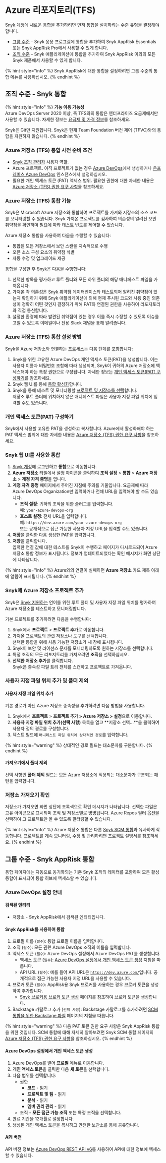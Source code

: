 # Azure 리포지토리(TFS)

Snyk 계정에 새로운 통합을 추가하려면 먼저 통합을 설치하려는 수준 유형을 결정해야 합니다.

* [그룹 수준](azure-repositories-tfs.md#group-level-snyk-apprisk-integrations) - Snyk 응용 프로그램에 통합을 추가하여 Snyk AppRisk Essentials 또는 Snyk AppRisk Pro에서 사용할 수 있게 합니다.
* [조직 수준](azure-repositories-tfs.md#organization-level-snyk-integrations) - Snyk 애플리케이션에 통합을 추가하여 Snyk AppRisk 이외의 모든 Snyk 제품에서 사용할 수 있게 합니다.

{% hint style="info" %}
Snyk AppRisk에 대한 통합을 설정하려면 그룹 수준의 통합 메뉴를 사용하십시오.
{% endhint %}

## 조직 수준 - Snyk 통합

{% hint style="info" %}
**기능 이용 가능성**\
Azure DevOps Server 2020 이상, 즉 TFS와의 통합은 엔터프라이즈 요금제에서만 사용할 수 있습니다. 자세한 정보는 [요금제 및 가격 정보](https://snyk.io/plans/)를 참조하세요.

Snyk은 Git만 지원합니다. Snyk은 현재 Team Foundation 버전 제어 (TFVC)와의 통합을 지원하지 않습니다.
{% endhint %}

### Azure 저장소 (TFS) 통합 사전 준비 조건

* [Snyk 조직 관리자](../../snyk-admin/user-roles/pre-defined-roles.md) 사용자 역할.
* Azure 프로젝트. 아직 프로젝트가 없는 경우 [Azure DevOps](https://docs.microsoft.com/en-us/azure/devops/user-guide/sign-up-invite-teammates?view=azure-devops)에서 생성하거나 [온프레미스 Azure DevOps](https://docs.microsoft.com/en-us/azure/devops/organizations/projects/create-project?view=azure-devops) 인스턴스에서 설정하십시오.
* 필요한 개인 액세스 토큰 (PAT) 액세스 범위. 필요한 권한에 대한 자세한 내용은 [Azure 저장소 (TFS) 권한 요구 사항](./#azure-repositories-tfs-permission-requirements)을 참조하세요.

### Azure 저장소 (TFS) 통합 기능

Snyk은 Microsoft Azure 저장소와 통합하여 프로젝트를 가져와 저장소의 소스 코드를 모니터링할 수 있습니다. Snyk 가져온 프로젝트를 검사하여 의존성의 알려진 보안 취약점을 확인하며 필요에 따라 테스트 빈도를 제어할 수 있습니다.

Azure 저장소 통합을 사용하여 다음을 수행할 수 있습니다:

* 통합된 모든 저장소에서 보안 스캔을 지속적으로 수행
* 오픈 소스 구성 요소의 취약점 식별
* 자동 수정 및 업그레이드 제공

통합을 구성한 후 Snyk은 다음을 수행합니다:

1. 선택한 항목을 평가하고 루트 폴더와 모든 하위 폴더의 해당 매니페스트 파일을 가져옵니다.
2. 가져온 각 의존성은 Snyk 취약점 데이터벤이스와 테스트되어 알려진 취약점이 있는지 확인하기 위해 Snyk 애플리케이션에 의해 현재 푸시된 코드와 사용 중인 의존성이 정확히 어떤 것인지 결정하기 위해 PAT와 연결된 권한을 사용하여 리포지토리와 직접 통신합니다.
3. 설정한 환경에 따라 발견된 취약점이 있는 경우 이를 즉시 수정할 수 있도록 이슈를 고칠 수 있도록 이메일이나 전용 Slack 채널을 통해 알려줍니다.

### Azure 저장소 (TFS) 통합 설정 방법

Snyk을 Azure 저장소와 연결하는 프로세스는 다음 단계를 포함합니다:

1. Snyk을 위한 고유한 Azure DevOps 개인 액세스 토큰(PAT)을 생성합니다. 이는 사용자 이름과 비밀번호 조합에 따라 생성되며, Snyk이 귀하의 Azure 저장소에 액세스해야 하는 특정 권한으로 구성됩니다. 자세한 정보는 [개인 액세스 토큰(PAT) 구성하기](azure-repositories-tfs.md#configure-a-personal-access-token-pat)를 참조하세요.
2. Snyk 웹 UI를 통해 [통합 활성화](azure-repositories-tfs.md#integrate-using-the-snyk-web-ui)합니다.
3. Snyk을 통해 테스트 및 모니터링할 [프로젝트 및 저장소를 선택](azure-repositories-tfs.md#add-projects-to-snyk-for-azure-repos)합니다.\
   저장소 루트 폴더에 위치하지 않은 매니페스트 파일은 사용자 지정 파일 위치에 입력할 수도 있습니다.

### **개인 액세스 토큰(PAT) 구성하기**

Snyk에서 사용할 고유한 PAT을 생성하고 복사합니다. Azure에서 활성화해야 하는 PAT 액세스 범위에 대한 자세한 내용은 [Azure 저장소 (TFS) 권한 요구 사항](./#azure-repositories-tfs-permission-requirements)을 참조하세요.

### Snyk 웹 UI를 사용한 통합

1. [Snyk 계정](https://app.snyk.io)에 로그인하고 **통합**으로 이동합니다.
2. **Azure 저장소** 타일에서 설정 아이콘을 클릭하여 **조직 설정** > **통합** > **Azure 저장소** > **계정 자격 증명**을 엽니다.
3. **계정 자격 증명** 페이지에서 주어진 지침에 주의를 기울입니다. 요금제에 따라 Azure DevOps Organization만 입력하거나 전체 URL을 입력해야 할 수도 있습니다.
   * **조직 설정**: 귀하의 조직을 위한 슬러그를 입력합니다.\
     예: `your-azure-devops-org`
   * **호스트 설정**: 전체 URL을 입력합니다.\
     예: `https://dev.azure.com/your-azure-devops-org`\
     또는 공개적으로 접근 가능한 사용자 지정 URL을 입력할 수도 있습니다.
4. **저장**을 클릭한 다음 생성한 PAT을 입력합니다.
5. **저장**을 클릭합니다.\
   입력한 연결 값에 대한 테스트를 Snyk이 수행하고 페이지가 다시로드되어 Azure 저장소 통합 정보가 표시됩니다. 정보가 업데이트되었다는 확인 메시지가 화면 상단에 나타납니다.

{% hint style="info" %}
Azure와의 연결이 실패하면 **Azure 저장소** 카드 제목 아래에 알림이 표시됩니다.
{% endhint %}

### Snyk에 Azure 저장소 프로젝트 추가

Snyk은 [Snyk 지원하는](../../supported-languages-package-managers-and-frameworks/) 언어를 위한 루트 폴더 및 사용자 지정 파일 위치를 평가하여 Azure 저장소를 테스트하고 모니터링합니다.

기본 프로젝트를 추가하려면 다음을 수행합니다:

1. Snyk에서 **프로젝트** > **프로젝트 추가**로 이동합니다.
2. 가져올 프로젝트의 관련 저장소나 도구를 선택합니다.\
   선택한 통합을 위해 사용 가능한 저장소가 새 창에 표시됩니다.
3. Snyk이 보안 및 라이선스 문제를 모니터링하도록 원하는 저장소를 선택합니다.
4. 특정 조직의 모든 리포지토리를 가져오려면 **조직**을 선택하십시오.
5. **선택한 저장소 추가**를 클릭합니다.\
   Snyk은 종속성 파일 트리 전체를 스캔하고 프로젝트로 가져옵니다.

### 사용자 지정 파일 위치 추가 및 폴더 제외

#### 사용자 지정 파일 위치 추가

기본 경로가 아닌 Azure 저장소 종속성을 추가하려면 다음 방법을 사용합니다.

1. Snyk에서 **프로젝트** > **프로젝트 추가 > Azure 저장소 > 설정**으로 이동합니다.
2. **사용자 지정 파일 위치 추가(선택 사항)** 목록을 열고 \*\*저장소 선택...\*\*을 클릭하여 사용자 정의 경로를 구성합니다.
3. 텍스트 필드에 `매니페스트 파일 위치에 상대적인 경로`를 입력합니다.

{% hint style="warning" %}
상대적인 경로 필드는 대소문자를 구분합니다.
{% endhint %}

#### 가져오기에서 폴더 제외

선택 사항인 **폴더 제외** 필드는 모든 Azure 저장소에 적용되는 대소문자가 구분되는 패턴을 입력합니다.

### 저장소 가져오기 확인

저장소가 가져오면 화면 상단에 초록색으로 확인 메시지가 나타납니다. 선택한 파일은 고유 아이콘으로 표시되며 조직 및 저장소별로 명명됩니다. Azure Repos 필터 옵션을 선택하여 그 프로젝트만 볼 수 있도록 필터링할 수 있습니다.

{% hint style="info" %}
Azure 저장소 통합은 다른 [Snyk SCM 통합](./)과 유사하게 작동합니다. 프로젝트를 계속 모니터링, 수정 및 관리하려면 [프로젝트](../../snyk-admin/snyk-projects/) 설명서를 참조하세요.
{% endhint %}

## 그룹 수준 - Snyk AppRisk 통합

통합 페이지에는 자동으로 동기화되는 기존 Snyk 조직의 데이터를 포함하여 모든 활성 통합이 표시되어 통합 허브에 액세스할 수 있습니다.

### Azure DevOps 설정 안내

#### 검색된 엔티티 <a href="#azure-devops-pulled-entities" id="azure-devops-pulled-entities"></a>

* 저장소 - Snyk AppRisk에서 검색된 엔티티입니다.

#### Snyk AppRisk를 사용하여 통합 <a href="#azure-devops-integrate-using-snyk-apprisk" id="azure-devops-integrate-using-snyk-apprisk"></a>

1. 프로필 이름 (`필수`): 통합 프로필 이름을 입력합니다.
2. 조직 (`필수`): 모든 관련 Azure DevOps 조직의 이름을 입력합니다.
3. 액세스 토큰 (`필수`): Azure DevOps 설정에서 Azure DevOps PAT를 생성합니다.
   * 액세스 토큰 (`필수`): [Azure DevOps 설정에서 개인 액세스 토큰 생성](azure-repositories-tfs.md#generate-a-personal-access-token-from-your-azure-devops-settings) 지침을 따릅니다.
   * API URL (`필수`): 예를 들어 API URL은 [`https://dev.azure.com/`](https://dev.azure.com/)입니다. 공개적으로 접근 가능한 사용자 지정 URL을 사용할 수 있습니다.
4. 브로커 토큰 (`필수`): AppRisk용 Snyk 브로커를 사용하는 경우 브로커 토큰을 생성하여 추가합니다.
   * [Snyk 브로커용 브로커 토큰 생성](../../enterprise-setup/snyk-broker/snyk-broker-code-agent/install-snyk-broker-code-agent-using-docker/obtain-the-required-tokens-for-setup.md#obtain-your-broker-token-for-snyk-broker-code-agent) 페이지를 참조하여 브로커 토큰을 생성합니다.
5. Backstage 카탈로그 추가 (`선택 사항`): Backstage 카탈로그를 추가하려면 [SCM 통합을 위한 Backstage 파일](application-context-for-scm-integrations/) 페이지의 지침을 따릅니다.

{% hint style="warning" %}
다음 PAT 토큰 권한 요구 사항은 Snyk AppRisk 통합을 위한 것입니다. SCM 통합에 대해 자세히 알아보려면 Snyk SCM 통합 페이지의 [Azure 저장소 (TFS) 권한 요구 사항](./#azure-repositories-tfs-permission-requirements)을 참조하십시오.
{% endhint %}

#### Azure DevOps 설정에서 개인 액세스 토큰 생성

1. Azure DevOps를 열어 **프로필** 메뉴로 이동합니다.
2. **개인 액세스 토큰**을 클릭한 다음 **새 토큰**을 선택합니다.
3. 다음 범위를 선택합니다:
   * 권한
     * **코드** - 읽기
     * **프로젝트 및 팀** - 읽기
     * **분석** - 읽기
     * **멤버 권리 관리** - 읽기
   * 조직 - **모든 접근 가능 조직** 또는 특정 조직을 선택합니다.
4. 만료 기간을 12개월로 설정합니다.
5. 생성된 개인 액세스 토큰을 복사하고 안전한 보관소를 통해 공유합니다.

#### API 버전 <a href="#azure-devops-api-version" id="azure-devops-api-version"></a>

API 버전 정보는 [Azure DevOps REST API v6](https://learn.microsoft.com/en-us/rest/api/azure/devops/core/?view=azure-devops-rest-6.0)를 사용하여 API에 대한 정보에 액세스할 수 있습니다.
